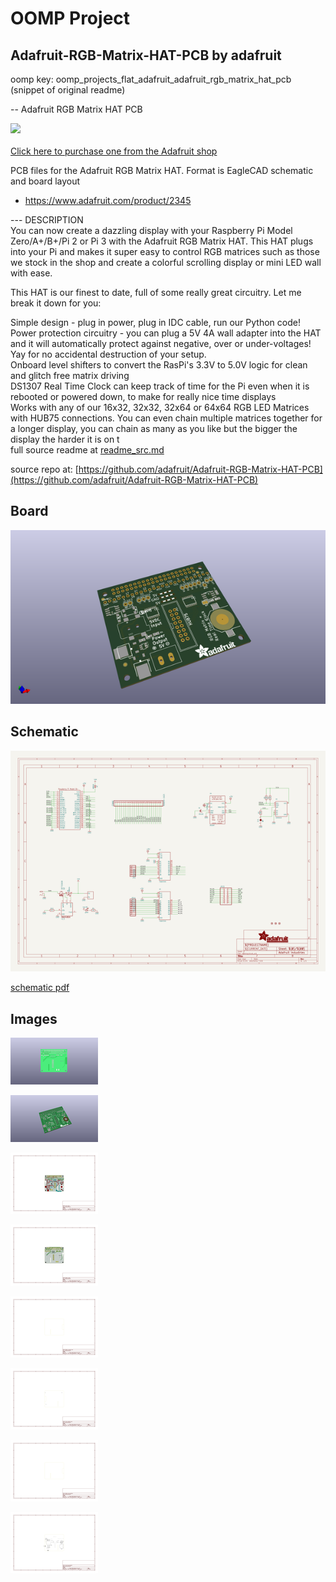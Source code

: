 # OOMP Project  
## Adafruit-RGB-Matrix-HAT-PCB  by adafruit  
  
oomp key: oomp_projects_flat_adafruit_adafruit_rgb_matrix_hat_pcb  
(snippet of original readme)  
  
-- Adafruit RGB Matrix HAT PCB  
  
<a href="http://www.adafruit.com/products/1932"><img src="assets/image.jpg?raw=true" width="500px"><br/>  
Click here to purchase one from the Adafruit shop</a>  
  
PCB files for the Adafruit RGB Matrix HAT. Format is EagleCAD schematic and board layout  
* https://www.adafruit.com/product/2345  
  
--- DESCRIPTION  
You can now create a dazzling display with your Raspberry Pi Model Zero/A+/B+/Pi 2 or Pi 3 with the Adafruit RGB Matrix HAT. This HAT plugs into your Pi and makes it super easy to control RGB matrices such as those we stock in the shop and create a colorful scrolling display or mini LED wall with ease.  
  
This HAT is our finest to date, full of some really great circuitry. Let me break it down for you:  
  
Simple design - plug in power, plug in IDC cable, run our Python code!  
Power protection circuitry - you can plug a 5V 4A wall adapter into the HAT and it will automatically protect against negative, over or under-voltages! Yay for no accidental destruction of your setup.  
Onboard level shifters to convert the RasPi's 3.3V to 5.0V logic for clean and glitch free matrix driving  
DS1307 Real Time Clock can keep track of time for the Pi even when it is rebooted or powered down, to make for really nice time displays  
Works with any of our 16x32, 32x32, 32x64 or 64x64 RGB LED Matrices with HUB75 connections. You can even chain multiple matrices together for a longer display, you can chain as many as you like but the bigger the display the harder it is on t  
  full source readme at [readme_src.md](readme_src.md)  
  
source repo at: [https://github.com/adafruit/Adafruit-RGB-Matrix-HAT-PCB](https://github.com/adafruit/Adafruit-RGB-Matrix-HAT-PCB)  
## Board  
  
[![working_3d.png](working_3d_600.png)](working_3d.png)  
## Schematic  
  
[![working_schematic.png](working_schematic_600.png)](working_schematic.png)  
  
[schematic pdf](working_schematic.pdf)  
## Images  
  
[![working_3D_bottom.png](working_3D_bottom_140.png)](working_3D_bottom.png)  
  
[![working_3D_top.png](working_3D_top_140.png)](working_3D_top.png)  
  
[![working_assembly_page_01.png](working_assembly_page_01_140.png)](working_assembly_page_01.png)  
  
[![working_assembly_page_02.png](working_assembly_page_02_140.png)](working_assembly_page_02.png)  
  
[![working_assembly_page_03.png](working_assembly_page_03_140.png)](working_assembly_page_03.png)  
  
[![working_assembly_page_04.png](working_assembly_page_04_140.png)](working_assembly_page_04.png)  
  
[![working_assembly_page_05.png](working_assembly_page_05_140.png)](working_assembly_page_05.png)  
  
[![working_assembly_page_06.png](working_assembly_page_06_140.png)](working_assembly_page_06.png)  
